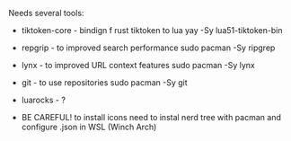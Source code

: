 Needs several tools:

- tiktoken-core - bindign f rust tiktoken to lua
  yay -Sy lua51-tiktoken-bin
- repgrip - to improved search performance
  sudo pacman -Sy ripgrep
- lynx - to improved URL context features
  sudo pacman -Sy lynx
- git - to use repositories
  sudo pacman -Sy git
- luarocks - ?


- BE CAREFUL! to install icons need to instal nerd tree with pacman and configure .json in WSL (Winch Arch)
